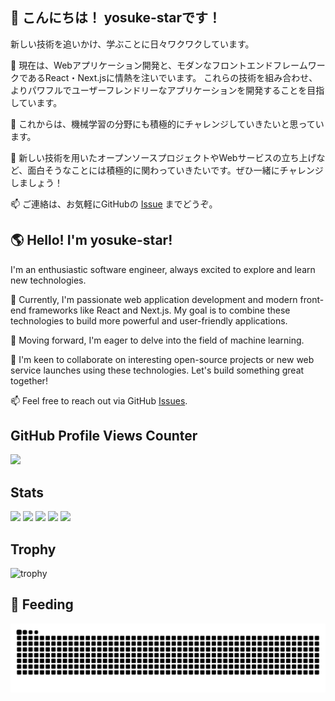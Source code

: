 ## 🙋 こんにちは！ yosuke-starです！ 
新しい技術を追いかけ、学ぶことに日々ワクワクしています。

🔭 現在は、Webアプリケーション開発と、モダンなフロントエンドフレームワークであるReact・Next.jsに情熱を注いでいます。
これらの技術を組み合わせ、よりパワフルでユーザーフレンドリーなアプリケーションを開発することを目指しています。

🌱 これからは、機械学習の分野にも積極的にチャレンジしていきたいと思っています。

👯 新しい技術を用いたオープンソースプロジェクトやWebサービスの立ち上げなど、面白そうなことには積極的に関わっていきたいです。ぜひ一緒にチャレンジしましょう！

📫 ご連絡は、お気軽にGitHubの [Issue](https://github.com/yosuke-star/yosuke-star/issues) までどうぞ。

## 🌎 Hello! I'm yosuke-star!
I'm an enthusiastic software engineer, always excited to explore and learn new technologies.

🔭 Currently, I'm passionate web application development and modern front-end frameworks like React and Next.js. My goal is to combine these technologies to build more powerful and user-friendly applications.

🌱 Moving forward, I'm eager to delve into the field of machine learning.

👯 I'm keen to collaborate on interesting open-source projects or new web service launches using these technologies. Let's build something great together!

📫 Feel free to reach out via GitHub [Issues](https://github.com/yosuke-star/yosuke-star/issues).

## GitHub Profile Views Counter
![](https://komarev.com/ghpvc/?username=yosuke-star)

## Stats
![](http://github-profile-summary-cards.vercel.app/api/cards/profile-details?username=yosuke-star&theme=dracula)
![](http://github-profile-summary-cards.vercel.app/api/cards/repos-per-language?username=yosuke-star&theme=dracula)
![](http://github-profile-summary-cards.vercel.app/api/cards/most-commit-language?username=yosuke-star&theme=dracula)
![](http://github-profile-summary-cards.vercel.app/api/cards/stats?username=yosuke-star&theme=dracula)
![](http://github-profile-summary-cards.vercel.app/api/cards/productive-time?username=yosuke-star&theme=dracula&utcOffset=9)

## Trophy
![trophy](https://github-profile-trophy.vercel.app/?username=yosuke-star&theme=dracula)

## 🐍 Feeding 
<picture>
  <source media="(prefers-color-scheme: dark)" srcset="https://raw.githubusercontent.com/yosuke-star/yosuke-star/output/github-contribution-grid-snake-dark.svg">
  <source media="(prefers-color-scheme: light)" srcset="https://raw.githubusercontent.com/yosuke-star/yosuke-star/output/github-contribution-grid-snake.svg">
  <img alt="github contribution grid snake animation" src="https://raw.githubusercontent.com/yosuke-star/yosuke-star/output/github-contribution-grid-snake.svg">
</picture>

